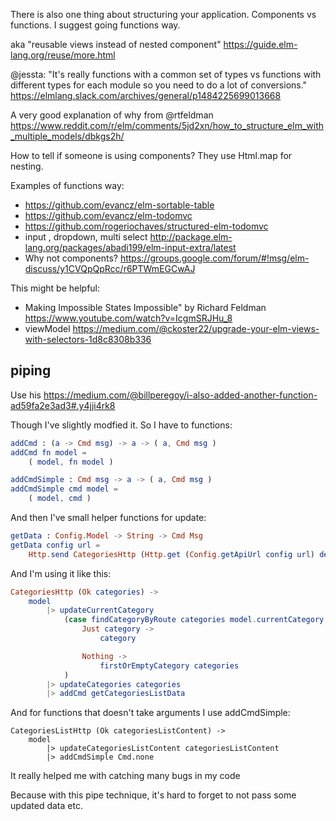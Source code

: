 There is also one thing about structuring your application. Components vs functions. I suggest going functions way. 

aka "reusable views instead of nested component" https://guide.elm-lang.org/reuse/more.html

@jessta: "It's really functions with a common set of types vs functions with different types for each module so you need to do a lot of conversions." https://elmlang.slack.com/archives/general/p1484225699013668

A very good explanation of why from @rtfeldman https://www.reddit.com/r/elm/comments/5jd2xn/how_to_structure_elm_with_multiple_models/dbkgs2h/

How to tell if someone is using components? They use Html.map for nesting.

Examples of functions way:

- https://github.com/evancz/elm-sortable-table
- https://github.com/evancz/elm-todomvc
- https://github.com/rogeriochaves/structured-elm-todomvc
- input , dropdown, multi select http://package.elm-lang.org/packages/abadi199/elm-input-extra/latest
- Why not components? https://groups.google.com/forum/#!msg/elm-discuss/y1CVQpQpRcc/r6PTWmEGCwAJ

This might be helpful:

- Making Impossible States Impossible" by Richard Feldman https://www.youtube.com/watch?v=IcgmSRJHu_8
- viewModel https://medium.com/@ckoster22/upgrade-your-elm-views-with-selectors-1d8c8308b336

## piping

Use his https://medium.com/@billperegoy/i-also-added-another-function-ad59fa2e3ad3#.y4jji4rk8

Though I've slightly modfied it. So I have to functions:

```elm
addCmd : (a -> Cmd msg) -> a -> ( a, Cmd msg )
addCmd fn model =
    ( model, fn model )

addCmdSimple : Cmd msg -> a -> ( a, Cmd msg )
addCmdSimple cmd model =
    ( model, cmd )
```

And then I've small helper functions for update:

```elm
getData : Config.Model -> String -> Cmd Msg
getData config url =
    Http.send CategoriesHttp (Http.get (Config.getApiUrl config url) decodeData)
```

And I'm using it like this:

```elm
CategoriesHttp (Ok categories) ->
    model
        |> updateCurrentCategory
            (case findCategoryByRoute categories model.currentCategory.route of
                Just category ->
                    category

                Nothing ->
                    firstOrEmptyCategory categories
            )
        |> updateCategories categories
        |> addCmd getCategoriesListData
```

 
And for functions that doesn't take arguments I use addCmdSimple:

```        
CategoriesListHttp (Ok categoriesListContent) ->
    model
        |> updateCategoriesListContent categoriesListContent
        |> addCmdSimple Cmd.none
```

It really helped me with catching many bugs in my code

Because with this pipe technique, it's hard to forget to not pass some updated data etc.
